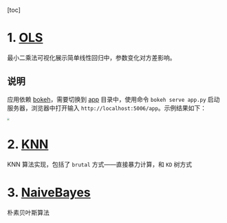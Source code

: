 [toc]

# 1. [OLS](./OLS)

最小二乘法可视化展示简单线性回归中，参数变化对方差影响。

## 说明
应用依赖 [bokeh](https://docs.bokeh.org/en/latest/index.html)，需要切换到 [app](./OLS) 目录中，使用命令 `bokeh serve app.py` 启动服务器，浏览器中打开输入 `http://localhost:5006/app`。示例结果如下：

<img src="https://tva1.sinaimg.cn/large/007S8ZIlly1gikctefvb8j31520nbgnc.jpg" style="zoom:33%;" />

# 2. [KNN](./KNN)
KNN 算法实现，包括了 `brutal` 方式——直接暴力计算，和 `KD` 树方式

# 3. [NaiveBayes](./NaiveBayes)
朴素贝叶斯算法